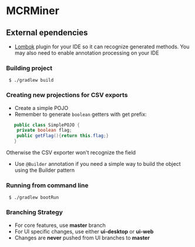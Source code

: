# MCRMiner

## External ependencies

- [Lombok](https://projectlombok.org/) plugin for your IDE so it can recognize generated methods. You may also need to 
enable annotation processing on your IDE

### Building project 

` $ ./gradlew build`

### Creating new projections for CSV exports

- Create a simple POJO
- Remember to generate `boolean` getters with get prefix:

```java
   public class SimplePOJO {
    private boolean flag;
    public getFlag(){return this.flag;}
   }
```

Otherwise the CSV exporter won't recognize the field

- Use `@Builder` annotation if you need a simple way to build the object using the Builder pattern


### Running from command line

` $ ./gradlew bootRun`
### Branching Strategy
- For core features, use **master** branch
- For UI specific changes, use either **ui-desktop** or **ui-web**
- Changes are **never** pushed from UI branches to **master**